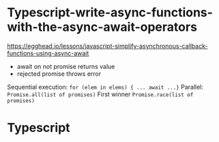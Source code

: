 # Typescript-write-async-functions-with-the-async-await-operators
https://egghead.io/lessons/javascript-simplify-asynchronous-callback-functions-using-async-await

- await on not promise returns value
- rejected promise throws error

Sequential execution: `for (elem in elems) { ... await ...}`
Parallel: `Promise.all(list of promises)`
First winner `Promise.race(list of promises)`


# Typescript